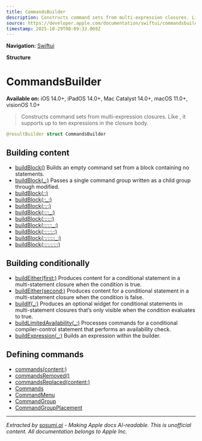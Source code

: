 ```yaml
---
title: CommandsBuilder
description: Constructs command sets from multi-expression closures. Like , it supports up to ten expressions in the closure body.
source: https://developer.apple.com/documentation/swiftui/commandsbuilder
timestamp: 2025-10-29T00:09:32.069Z
---
```


**Navigation:** [Swiftui](/documentation/swiftui)

**Structure**

# CommandsBuilder

**Available on:** iOS 14.0+, iPadOS 14.0+, Mac Catalyst 14.0+, macOS 11.0+, visionOS 1.0+

> Constructs command sets from multi-expression closures. Like , it supports up to ten expressions in the closure body.

```swift
@resultBuilder struct CommandsBuilder
```

## Building content

- [buildBlock()](/documentation/swiftui/commandsbuilder/buildblock()) Builds an empty command set from a block containing no statements.
- [buildBlock(_:)](/documentation/swiftui/commandsbuilder/buildblock(_:)) Passes a single command group written as a child group through modified.
- [buildBlock(_:_:)](/documentation/swiftui/commandsbuilder/buildblock(_:_:))
- [buildBlock(_:_:_:)](/documentation/swiftui/commandsbuilder/buildblock(_:_:_:))
- [buildBlock(_:_:_:_:)](/documentation/swiftui/commandsbuilder/buildblock(_:_:_:_:))
- [buildBlock(_:_:_:_:_:)](/documentation/swiftui/commandsbuilder/buildblock(_:_:_:_:_:))
- [buildBlock(_:_:_:_:_:_:)](/documentation/swiftui/commandsbuilder/buildblock(_:_:_:_:_:_:))
- [buildBlock(_:_:_:_:_:_:_:)](/documentation/swiftui/commandsbuilder/buildblock(_:_:_:_:_:_:_:))
- [buildBlock(_:_:_:_:_:_:_:_:)](/documentation/swiftui/commandsbuilder/buildblock(_:_:_:_:_:_:_:_:))
- [buildBlock(_:_:_:_:_:_:_:_:_:)](/documentation/swiftui/commandsbuilder/buildblock(_:_:_:_:_:_:_:_:_:))
- [buildBlock(_:_:_:_:_:_:_:_:_:_:)](/documentation/swiftui/commandsbuilder/buildblock(_:_:_:_:_:_:_:_:_:_:))

## Building conditionally

- [buildEither(first:)](/documentation/swiftui/commandsbuilder/buildeither(first:)) Produces content for a conditional statement in a multi-statement closure when the condition is true.
- [buildEither(second:)](/documentation/swiftui/commandsbuilder/buildeither(second:)) Produces content for a conditional statement in a multi-statement closure when the condition is false.
- [buildIf(_:)](/documentation/swiftui/commandsbuilder/buildif(_:)) Produces an optional widget for conditional statements in multi-statement closures that’s only visible when the condition evaluates to true.
- [buildLimitedAvailability(_:)](/documentation/swiftui/commandsbuilder/buildlimitedavailability(_:)) Processes commands for a conditional compiler-control statement that performs an availability check.
- [buildExpression(_:)](/documentation/swiftui/commandsbuilder/buildexpression(_:)) Builds an expression within the builder.

## Defining commands

- [commands(content:)](/documentation/swiftui/scene/commands(content:))
- [commandsRemoved()](/documentation/swiftui/scene/commandsremoved())
- [commandsReplaced(content:)](/documentation/swiftui/scene/commandsreplaced(content:))
- [Commands](/documentation/swiftui/commands)
- [CommandMenu](/documentation/swiftui/commandmenu)
- [CommandGroup](/documentation/swiftui/commandgroup)
- [CommandGroupPlacement](/documentation/swiftui/commandgroupplacement)

---

*Extracted by [sosumi.ai](https://sosumi.ai) - Making Apple docs AI-readable.*
*This is unofficial content. All documentation belongs to Apple Inc.*
